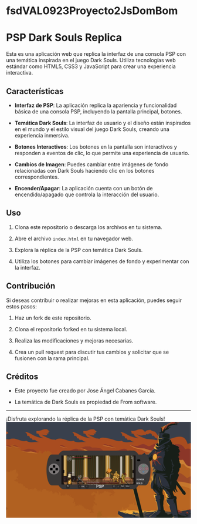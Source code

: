 # fsdVAL0923Proyecto2JsDomBom
# PSP Dark Souls Replica

Esta es una aplicación web que replica la interfaz de una consola PSP con una temática inspirada en el juego Dark Souls. Utiliza tecnologías web estándar como HTML5, CSS3 y JavaScript para crear una experiencia interactiva.

## Características

- **Interfaz de PSP**: La aplicación replica la apariencia y funcionalidad básica de una consola PSP, incluyendo la pantalla principal, botones.

- **Temática Dark Souls**: La interfaz de usuario y el diseño están inspirados en el mundo y el estilo visual del juego Dark Souls, creando una experiencia inmersiva.

- **Botones Interactivos**: Los botones en la pantalla son interactivos y responden a eventos de clic, lo que permite una experiencia de usuario.

- **Cambios de Imagen**: Puedes cambiar entre imágenes de fondo relacionadas con Dark Souls haciendo clic en los botones correspondientes.

- **Encender/Apagar**: La aplicación cuenta con un botón de encendido/apagado que controla la interacción del usuario.

## Uso

1. Clona este repositorio o descarga los archivos en tu sistema.

2. Abre el archivo `index.html` en tu navegador web.

3. Explora la réplica de la PSP con temática Dark Souls.

4. Utiliza los botones para cambiar imágenes de fondo y experimentar con la interfaz.

## Contribución

Si deseas contribuir o realizar mejoras en esta aplicación, puedes seguir estos pasos:

1. Haz un fork de este repositorio.

2. Clona el repositorio forked en tu sistema local.

3. Realiza las modificaciones y mejoras necesarias.

4. Crea un pull request para discutir tus cambios y solicitar que se fusionen con la rama principal.

## Créditos

- Este proyecto fue creado por Jose Ángel Cabanes García.

- La temática de Dark Souls es propiedad de From software.



---

¡Disfruta explorando la réplica de la PSP con temática Dark Souls!
![Captura de pantalla](./img/screenshot.png)
